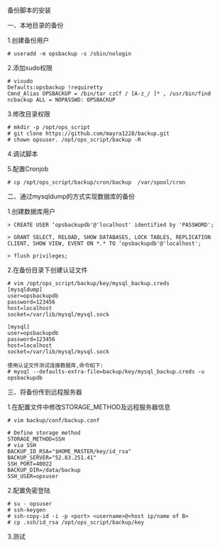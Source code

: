 #  

备份脚本的安装

一、本地目录的备份

1.创建备份用户

```
# useradd -m opsbackup -s /sbin/nologin
```

2.添加sudo权限

```
# visudo
Defaults:opsbackup !requiretty
Cmnd_Alias OPSBACKUP = /bin/tar czCf / [A-z_/ ]* , /usr/bin/find
ncbackup ALL = NOPASSWD: OPSBACKUP
```

3.修改目录权限

```
# mkdir -p /opt/ops_script
# git clone https://github.com/mayra1228/backup.git
# chown opsuser. /opt/ops_script/backup -R
```

4.调试脚本

5.配置Cronjob

```
# cp /opt/ops_script/backup/cron/backup  /var/spool/cron
```

二、通过mysqldump的方式实现数据库的备份

1.创建数据库用户

```
> CREATE USER ‘opsbackupdb'@'localhost' identified by 'PASSWORD';

> GRANT SELECT, RELOAD, SHOW DATABASES, LOCK TABLES, REPLICATION CLIENT, SHOW VIEW, EVENT ON *.* TO ‘opsbackupdb'@'localhost';

> flush privileges;
```

2.在备份目录下创建认证文件

```
# vim /opt/ops_script/backup/key/mysql_backup.creds
[mysqldump]
user=opsbackupdb
password=123456
host=localhost
socket=/var/lib/mysql/mysql.sock

[mysql]
user=opsbackupdb
password=123456
host=localhost
socket=/var/lib/mysql/mysql.sock

使用认证文件测试连接数据库,命令如下:
# mysql --defaults-extra-file=backup/key/mysql_backup.creds -u opsbackupdb
```

三、将备份传到远程服务器

1.在配置文件中修改STORAGE_METHOD及远程服务器信息

```
# vim backup/conf/backup.conf

# Define storage method
STORAGE_METHOD=SSH
# via SSH
BACKUP_ID_RSA="$HOME_MASTER/key/id_rsa"
BACKUP_SERVER="52.83.251.41"
SSH_PORT=40022
BACKUP_DIR=/data/backup
SSH_USER=opsuser
```

2.配置免密登陆

```
# su - opsuser
# ssh-keygen
# ssh-copy-id -i -p <port> <username>@<host ip/name of B>
# cp .ssh/id_rsa /opt/ops_script/backup/key
```

3.测试
